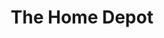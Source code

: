---
title: "The Home Depot"
url: /lafayette/the-home-depot-northeast-evangeline-thruway/
shop: doityourself
---
